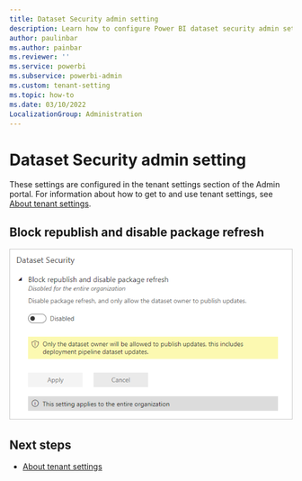 ```yaml
---
title: Dataset Security admin setting
description: Learn how to configure Power BI dataset security admin settings.
author: paulinbar
ms.author: painbar
ms.reviewer: ''
ms.service: powerbi
ms.subservice: powerbi-admin
ms.custom: tenant-setting
ms.topic: how-to
ms.date: 03/10/2022
LocalizationGroup: Administration
---
```


# Dataset Security admin setting

These settings are configured in the tenant settings section of the Admin portal. For information about how to get to and use tenant settings, see [About tenant settings](service-admin-portal-about-tenant-settings.md).

## Block republish and disable package refresh

![Screenshot of the Block republish and disable package refresh tenant setting.](media/service-admin-portal-dataset-security/block-republish-disable-package-tenant-setting.png)

## Next steps

* [About tenant settings](service-admin-portal-about-tenant-settings.md)